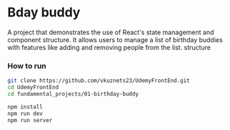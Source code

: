 # Bday buddy

A project that demonstrates the use of React's state management and component structure. It allows users to manage a list of birthday buddies with features like adding and removing people from the list. structure

### How to run

```bash
git clone https://github.com/vkuznets23/UdemyFrontEnd.git
cd UdemyFrontEnd
cd fundamental_projects/01-birthday-buddy
```

```bash
npm install
npm run dev
npm run server
```
